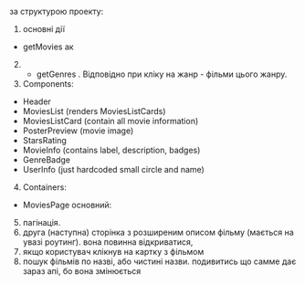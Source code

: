 за структурою проекту:
1) основні дії
- getMovies ак
2) - getGenres . Відповідно при кліку на жанр - фільми цього жанру.
3) Components:
- Header
- MoviesList (renders MoviesListCards)
- MoviesListCard (contain all movie information)
- PosterPreview (movie image)
- StarsRating
- MovieInfo (contains label, description, badges)
- GenreBadge
- UserInfo (just hardcoded small circle and name)
4) Containers:
- MoviesPage основний:
5) пагінація.
6) друга (наступна) сторінка з розширеним описом фільму (мається на увазі роутинг). вона повинна відкриватися,
7) якщо користувач клікнув на картку з фільмом
7) пошук фільмів по назві, або чистині назви. подивитись що самме дає зараз апі, бо вона змінюється
